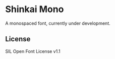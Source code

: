 Shinkai Mono
============

A monospaced font, currently under development.

License
-------

SIL Open Font License v1.1
